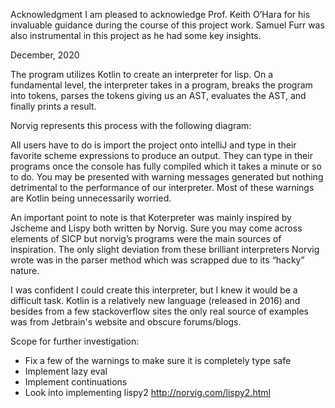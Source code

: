 Acknowledgment 
    I am pleased to acknowledge Prof. Keith O’Hara for his invaluable guidance during the course of this project work. Samuel Furr was also instrumental in this project as he had some key insights. 
    
December, 2020

   The program utilizes Kotlin to create an interpreter for lisp. On a fundamental level, the interpreter takes in a program, breaks the program into tokens, parses the tokens giving us an AST, evaluates the AST, and finally prints a result.

Norvig represents this process with the following diagram: 

   All users have to do is import the project onto intelliJ and type in their favorite scheme expressions to produce an output. They can type in their programs once the console has fully compiled which it takes a minute or so to do. You may be presented with warning messages generated but nothing detrimental to the performance of our interpreter. Most of these warnings are Kotlin being unnecessarily worried. 

   An important point to note is that Koterpreter was mainly inspired by Jscheme and Lispy both written by Norvig. Sure you may come across elements of SICP but norvig’s programs were the main sources of inspiration. The only slight deviation from these brilliant interpreters Norvig wrote was in the parser method which was scrapped due to its “hacky” nature. 

   I was confident I could create this interpreter, but I knew it would be a difficult task. Kotlin is a relatively new language (released in 2016) and besides from a few stackoverflow sites the only real source of examples was from Jetbrain's website and obscure forums/blogs. 


Scope for further investigation:
- Fix a few of the warnings to make sure it is completely type safe
- Implement lazy eval
- Implement continuations
- Look into implementing lispy2 
http://norvig.com/lispy2.html




